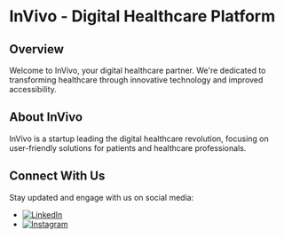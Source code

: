 # InVivo - Digital Healthcare Platform

## Overview

Welcome to InVivo, your digital healthcare partner. We're dedicated to transforming healthcare through innovative technology and improved accessibility.

## About InVivo

InVivo is a startup leading the digital healthcare revolution, focusing on user-friendly solutions for patients and healthcare professionals.

## Connect With Us

Stay updated and engage with us on social media:

- [![LinkedIn](https://img.shields.io/badge/Connect%20on%20LinkedIn-blue?style=flat&logo=linkedin)](https://www.linkedin.com/company/invivomedical)
- [![Instagram](https://img.shields.io/badge/Follow%20on%20Instagram-red?style=flat&logo=instagram)](https://www.instagram.com/appinvivo/)
<!-- - [![Facebook](https://img.shields.io/badge/Like%20us%20on%20Facebook-blue?style=flat&logo=facebook)](https://www.facebook.com/InVivoHealthcare) -->

<!-- Contact information -->

<!-- For inquiries, contact us at [info@invivohealthcare.com](mailto:info@invivohealthcare.com). -->
